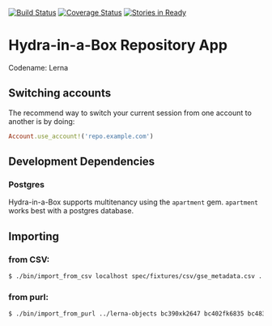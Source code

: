 [![Build Status](https://travis-ci.org/projecthydra-labs/lerna.svg)](https://travis-ci.org/projecthydra-labs/lerna)
[![Coverage Status](https://coveralls.io/repos/projecthydra-labs/lerna/badge.svg?branch=master&service=github)](https://coveralls.io/github/projecthydra-labs/lerna?branch=master)
[![Stories in Ready](https://badge.waffle.io/projecthydra-labs/lerna.png?label=ready&title=Ready)](https://waffle.io/projecthydra-labs/lerna)

# Hydra-in-a-Box Repository App

Codename: Lerna

## Switching accounts

The recommend way to switch your current session from one account to another is by doing:

```ruby
Account.use_account!('repo.example.com')
```

## Development Dependencies

### Postgres

Hydra-in-a-Box supports multitenancy using the `apartment` gem. `apartment` works best with a postgres database.

## Importing
### from CSV:

```bash
$ ./bin/import_from_csv localhost spec/fixtures/csv/gse_metadata.csv ../lerna-objects
```

### from purl:

```bash
$ ./bin/import_from_purl ../lerna-objects bc390xk2647 bc402fk6835 bc483gc9313
```
